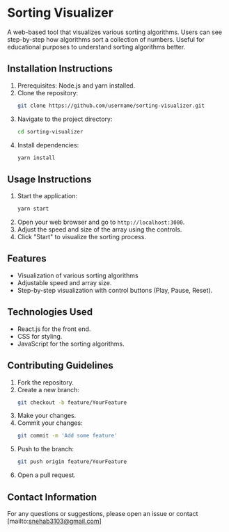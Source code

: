 # Sorting Visualizer

A web-based tool that visualizes various sorting algorithms. Users can see step-by-step how algorithms sort a collection of numbers. Useful for educational purposes to understand sorting algorithms better.

## Installation Instructions

1. Prerequisites: Node.js and yarn installed.
2. Clone the repository:
    ```sh
    git clone https://github.com/username/sorting-visualizer.git
    ```
3. Navigate to the project directory:
    ```sh
    cd sorting-visualizer
    ```
4. Install dependencies:
    ```sh
    yarn install
    ```

## Usage Instructions

1. Start the application:
    ```sh
    yarn start
    ```
2. Open your web browser and go to `http://localhost:3000`.
3. Adjust the speed and size of the array using the controls.
4. Click "Start" to visualize the sorting process.

## Features

- Visualization of various sorting algorithms 
- Adjustable speed and array size.
- Step-by-step visualization with control buttons (Play, Pause, Reset).

## Technologies Used

- React.js for the front end.
- CSS for styling.
- JavaScript for the sorting algorithms.

## Contributing Guidelines

1. Fork the repository.
2. Create a new branch:
    ```sh
    git checkout -b feature/YourFeature
    ```
3. Make your changes.
4. Commit your changes:
    ```sh
    git commit -m 'Add some feature'
    ```
5. Push to the branch:
    ```sh
    git push origin feature/YourFeature
    ```
6. Open a pull request.

## Contact Information

For any questions or suggestions, please open an issue or contact [mailto:snehab3103@gmail.com]
